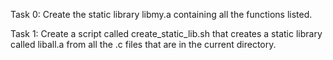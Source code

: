 Task 0: Create the static library libmy.a containing all the functions listed.

Task 1: Create a script called create_static_lib.sh that creates a static library called liball.a from all the .c files that are in the current directory.
